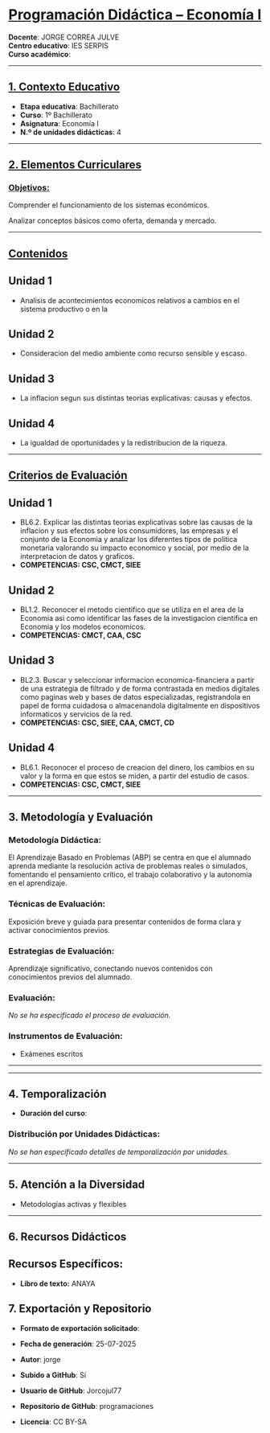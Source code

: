 # <u>Programación Didáctica – Economía I</u>

**Docente**: JORGE CORREA JULVE  
**Centro educativo**: IES SERPIS  
**Curso académico**:   

---

## <u>1. Contexto Educativo</u>

- **Etapa educativa**: Bachillerato
- **Curso**: 1º Bachillerato
- **Asignatura**: Economía I
- **N.º de unidades didácticas**: 4

---
## <u>2. Elementos Curriculares</u>

### <u>Objetivos:</u>



Comprender el funcionamiento de los sistemas económicos.

Analizar conceptos básicos como oferta, demanda y mercado.



---

## <u>Contenidos</u>

## Unidad 1
- Analisis de acontecimientos economicos relativos a cambios en el sistema productivo o en la
## Unidad 2
- Consideracion del medio ambiente como recurso sensible y escaso.
## Unidad 3
- La inflacion segun sus distintas teorias explicativas: causas y efectos.
## Unidad 4
- La igualdad de oportunidades y la redistribucion de la riqueza.


---

## <u>Criterios de Evaluación</u>

## Unidad 1
- BL6.2. Explicar las distintas teorias explicativas sobre las causas de la inflacion y sus efectos sobre los consumidores, las empresas y el conjunto de la Economia y analizar los diferentes tipos de politica monetaria valorando su impacto economico y social, por medio de la interpretacion de datos y graficos.
- **COMPETENCIAS: CSC, CMCT, SIEE**
## Unidad 2
- BL1.2. Reconocer el metodo cientifico que se utiliza en el area de la Economia asi como identificar las fases de la investigacion cientifica en Economia y los modelos economicos.
- **COMPETENCIAS: CMCT, CAA, CSC**
## Unidad 3
- BL2.3. Buscar y seleccionar informacion economica-financiera a partir de una estrategia de filtrado y de forma contrastada en medios digitales como paginas web y bases de datos especializadas, registrandola en papel de forma cuidadosa o almacenandola digitalmente en dispositivos informaticos y servicios de la red.
- **COMPETENCIAS: CSC, SIEE, CAA, CMCT, CD**
## Unidad 4
- BL6.1. Reconocer el proceso de creacion del dinero, los cambios en su valor y la forma en que estos se miden, a partir del estudio de casos.
- **COMPETENCIAS: CSC, CMCT, SIEE**


---

## 3. Metodología y Evaluación

### Metodología Didáctica:

El Aprendizaje Basado en Problemas (ABP) se centra en que el alumnado aprenda mediante la resolución activa de problemas reales o simulados, fomentando el pensamiento crítico, el trabajo colaborativo y la autonomía en el aprendizaje.


### Técnicas de Evaluación:

Exposición breve y guiada para presentar contenidos de forma clara y activar conocimientos previos.


### Estrategias de Evaluación:

Aprendizaje significativo, conectando nuevos contenidos con conocimientos previos del alumnado.


### Evaluación:

_No se ha especificado el proceso de evaluación._


### Instrumentos de Evaluación:


- Exámenes escritos



---
---

## 4. Temporalización

- **Duración del curso**: 

### **Distribución por Unidades Didácticas:**


_No se han especificado detalles de temporalización por unidades._


---

## 5. Atención a la Diversidad



* Metodologías activas y flexibles


---

## 6. Recursos Didácticos


## Recursos Específicos:

- **Libro de texto:** ANAYA


## 7. Exportación y Repositorio

- **Formato de exportación solicitado**: 
- **Fecha de generación**: 25-07-2025
- **Autor**: jorge


- **Subido a GitHub**: Sí
- **Usuario de GitHub**: Jorcojul77
- **Repositorio de GitHub**: programaciones

- **Licencia**: CC BY-SA


